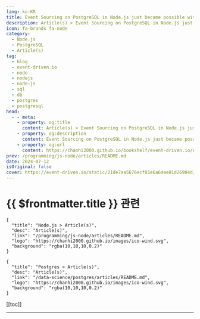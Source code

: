 ```yaml
---
lang: ko-KR
title: Event Sourcing on PostgreSQL in Node.js just became possible with Emmett
description: Article(s) > Event Sourcing on PostgreSQL in Node.js just became possible with Emmett
icon: fa-brands fa-node
category: 
  - Node.js
  - PostgreSQL
  - Article(s)
tag: 
  - blog
  - event-driven.io
  - node
  - nodejs
  - node-js
  - sql
  - db
  - postgres
  - postgresql
head:
  - - meta:
    - property: og:title
      content: Article(s) > Event Sourcing on PostgreSQL in Node.js just became possible with Emmett
    - property: og:description
      content: Event Sourcing on PostgreSQL in Node.js just became possible with Emmett
    - property: og:url
      content: https://chanhi2000.github.io/bookshelf/event-driven.io/emmett-postgresql-event-store.html
prev: /programming/js-node/articles/README.md
date: 2024-07-12
isOriginal: false
cover: https://event-driven.io/static/21de7aa5676ecf81e6a64ae81d26984d/a331c/2024-07-12-cover.png
---
```


# {{ $frontmatter.title }} 관련

```component VPCard
{
  "title": "Node.js > Article(s)",
  "desc": "Article(s)",
  "link": "/programming/js-node/articles/README.md",
  "logo": "https://chanhi2000.github.io/images/ico-wind.svg",
  "background": "rgba(10,10,10,0.2)"
}
```

```component VPCard
{
  "title": "Postgres > Article(s)",
  "desc": "Article(s)",
  "link": "/data-science/postgres/articles/README.md",
  "logo": "https://chanhi2000.github.io/images/ico-wind.svg",
  "background": "rgba(10,10,10,0.2)"
}
```

[[toc]]

---

<SiteInfo
  name="Event Sourcing on PostgreSQL in Node.js just became possible with Emmett - Event-Driven.io"
  desc="Event Sourcing on PostgreSQL in Node.js just became possible with Emmett"
  url="https://event-driven.io/en/emmett_postgresql_event_store/"
  logo="/assets/image/event-driven.io/favicon.jfif"
  preview="https://event-driven.io/static/21de7aa5676ecf81e6a64ae81d26984d/a331c/2024-07-12-cover.png"/>

<!-- TODO: 작성 -->
